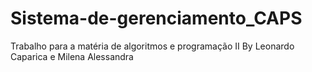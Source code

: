 # Sistema-de-gerenciamento_CAPS
Trabalho para a matéria de algoritmos e programação II
By Leonardo Caparica e Milena Alessandra
